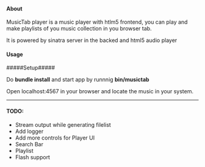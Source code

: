 #### About ####
MusicTab player is a music player with htlm5 frontend,
you can play and make playlists of you music collection in you browser tab.

It is powered by sinatra server in the backed and html5 audio player

#### Usage ####

#####Setup#####

Do **bundle install** and start app  by runnnig **bin/musictab**

Open localhost:4567 in your browser and locate the music in your system.

-----

#### TODO: ####

* Stream output while generating filelist
* Add logger
* Add more controls for Player UI
* Search Bar
* Playlist
* Flash support
